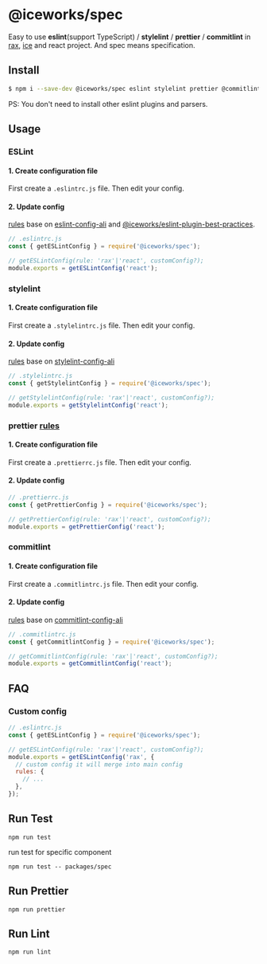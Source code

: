 # @iceworks/spec

Easy to use **eslint**(support TypeScript) / **stylelint** / **prettier** / **commitlint** in [rax](https://rax.js.org/), [ice](https://ice.work/) and react project. And spec means specification.

## Install

```bash
$ npm i --save-dev @iceworks/spec eslint stylelint prettier @commitlint/cli
```

PS: You don't need to install other eslint plugins and parsers.

## Usage

### ESLint

#### 1. Create configuration file

First create a `.eslintrc.js` file. Then edit your config.

#### 2. Update config

[rules](./src/eslint/react.js) base on [eslint-config-ali](https://www.npmjs.com/package/eslint-config-ali) and [@iceworks/eslint-plugin-best-practices](https://www.npmjs.com/package/@iceworks/eslint-plugin-best-practices).

```js
// .eslintrc.js
const { getESLintConfig } = require('@iceworks/spec');

// getESLintConfig(rule: 'rax'|'react', customConfig?);
module.exports = getESLintConfig('react');
```

### stylelint

#### 1. Create configuration file

First create a `.stylelintrc.js` file. Then edit your config.

#### 2. Update config

[rules](./src/stylelint/react.js) base on [stylelint-config-ali](https://www.npmjs.com/package/stylelint-config-ali)

```js
// .stylelintrc.js
const { getStylelintConfig } = require('@iceworks/spec');

// getStylelintConfig(rule: 'rax'|'react', customConfig?);
module.exports = getStylelintConfig('react');
```

### prettier [rules](./src/prettier/react.js)

#### 1. Create configuration file

First create a `.prettierrc.js` file. Then edit your config.

#### 2. Update config

```js
// .prettierrc.js
const { getPrettierConfig } = require('@iceworks/spec');

// getPrettierConfig(rule: 'rax'|'react', customConfig?);
module.exports = getPrettierConfig('react');
```

### commitlint

#### 1. Create configuration file

First create a `.commitlintrc.js` file. Then edit your config.

#### 2. Update config

[rules](./src/commitlint/react.js) base on [commitlint-config-ali](https://www.npmjs.com/package/commitlint-config-ali)

```js
// .commitlintrc.js
const { getCommitlintConfig } = require('@iceworks/spec');

// getCommitlintConfig(rule: 'rax'|'react', customConfig?);
module.exports = getCommitlintConfig('react');
```

## FAQ

### Custom config

```js
// .eslintrc.js
const { getESLintConfig } = require('@iceworks/spec');

// getESLintConfig(rule: 'rax'|'react', customConfig?);
module.exports = getESLintConfig('rax', {
  // custom config it will merge into main config
  rules: {
    // ...
  },
});
```

## Run Test

```
npm run test
```

run test for specific component

```
npm run test -- packages/spec
```

## Run Prettier

```
npm run prettier
```

## Run Lint

```
npm run lint
```
